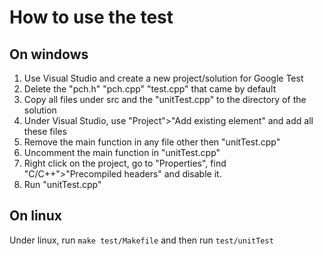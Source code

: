 # How to use the test

## On windows

1. Use Visual Studio and create a new project/solution for Google Test
2. Delete the "pch.h" "pch.cpp" "test.cpp" that came by default
3. Copy all files under src and the "unitTest.cpp" to the directory of the solution
4. Under Visual Studio, use "Project">"Add existing element" and add all these files
5. Remove the main function in any file other then "unitTest.cpp"
6. Uncomment the main function in "unitTest.cpp"
7. Right click on the project, go to "Properties", find "C/C++">"Precompiled headers" and disable it.
8. Run "unitTest.cpp"

## On linux

Under linux, run `make test/Makefile` and then run `test/unitTest`
